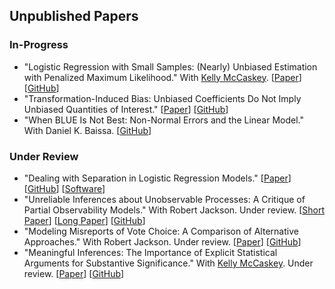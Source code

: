 ## Unpublished Papers

### In-Progress

- "Logistic Regression with Small Samples: (Nearly) Unbiased Estimation with Penalized Maximum Likelihood." With [Kelly McCaskey](http://www.kellymccaskey.com).
[[Paper](../papers/small.pdf)]
[[GitHub](https://github.com/kellymccaskey/small)]
- "Transformation-Induced Bias: Unbiased Coefficients Do Not Imply Unbiased Quantities of Interest."
[[Paper](../papers/bias.pdf)]
[[GitHub](https://github.com/carlislerainey/transformation-induced-bias)]
- "When BLUE Is Not Best: Non-Normal Errors and the Linear Model." With Daniel K. Baissa.
[[GitHub](https://github.com/carlislerainey/heavy-tails)]

### Under Review

- "Dealing with Separation in Logistic Regression Models."
[[Paper](../papers/separation.pdf)]
[[GitHub](https://github.com/carlislerainey/priors-for-separation)]
[[Software](https://github.com/carlislerainey/separation)]
- "Unreliable Inferences about Unobservable Processes: A Critique of Partial Observability Models." With Robert Jackson. Under review.
[[Short Paper](../papers/unreliable-short.pdf)]
[[Long Paper](../papers/unreliable.pdf)]
[[GitHub](https://github.com/carlislerainey/Unreliable)]
- "Modeling Misreports of Vote Choice: A Comparison of Alternative Approaches." With Robert Jackson. Under review.
[[Paper](../papers/misreports.pdf)]
[[GitHub](https://github.com/carlislerainey/misreports)]
- "Meaningful Inferences: The Importance of Explicit Statistical Arguments for Substantive Significance." With [Kelly McCaskey](http://www.kellymccaskey.com). Under review.
[[Paper](../papers/meaningful.pdf)]
[[GitHub](https://github.com/carlislerainey/meaningful-inferences)]
